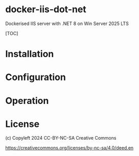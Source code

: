 # docker-iis-dot-net

Dockerised IIS server with .NET 8 on Win Server 2025 LTS

[TOC]

# Installation


# Configuration


# Operation


# License

(c) Copyleft 2024 CC-BY-NC-SA Creative Commons 

https://creativecommons.org/licenses/by-nc-sa/4.0/deed.en

